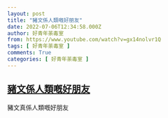 ```yaml
---
layout: post
title: "豬文係人類嘅好朋友"
date: 2022-07-06T12:34:58.000Z
author: 好青年荼毒室
from: https://www.youtube.com/watch?v=gx14nolvr1Q
tags: [ 好青年荼毒室 ]
comments: True
categories: [ 好青年荼毒室 ]
---
```

<!--1657110898000-->
[豬文係人類嘅好朋友](https://www.youtube.com/watch?v=gx14nolvr1Q)
------

<div>
豬文真係人類嘅好朋友
</div>
